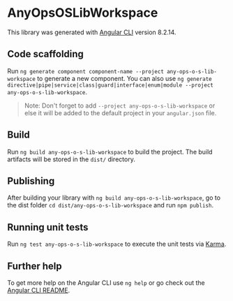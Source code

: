 # AnyOpsOSLibWorkspace

This library was generated with [Angular CLI](https://github.com/angular/angular-cli) version 8.2.14.

## Code scaffolding

Run `ng generate component component-name --project any-ops-o-s-lib-workspace` to generate a new component. You can also use `ng generate directive|pipe|service|class|guard|interface|enum|module --project any-ops-o-s-lib-workspace`.
> Note: Don't forget to add `--project any-ops-o-s-lib-workspace` or else it will be added to the default project in your `angular.json` file. 

## Build

Run `ng build any-ops-o-s-lib-workspace` to build the project. The build artifacts will be stored in the `dist/` directory.

## Publishing

After building your library with `ng build any-ops-o-s-lib-workspace`, go to the dist folder `cd dist/any-ops-o-s-lib-workspace` and run `npm publish`.

## Running unit tests

Run `ng test any-ops-o-s-lib-workspace` to execute the unit tests via [Karma](https://karma-runner.github.io).

## Further help

To get more help on the Angular CLI use `ng help` or go check out the [Angular CLI README](https://github.com/angular/angular-cli/blob/master/README.md).
